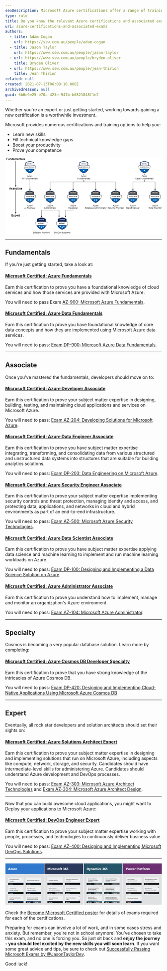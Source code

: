 ```yaml
---
seoDescription: Microsoft Azure certifications offer a range of training options to learn new skills, fill technical gaps and boost productivity.
type: rule
title: Do you know the relevant Azure certifications and associated exams?
uri: azure-certifications-and-associated-exams
authors:
  - title: Adam Cogan
    url: https://ssw.com.au/people/adam-cogan
  - title: Jason Taylor
    url: https://www.ssw.com.au/people/jason-taylor
  - url: https://www.ssw.com.au/people/bryden-oliver
    title: Bryden Oliver
  - url: https://www.ssw.com.au/people/jean-thirion
    title: Jean Thirion
related: null
created: 2021-07-13T06:09:10.000Z
archivedreason: null
guid: 6b6e9e25-e70a-423e-947b-b6821848f1e2
---
```


Whether you're an expert or just getting started, working towards gaining a new certification is a worthwhile investment.

Microsoft provides numerous certifications and training options to help you:

- Learn new skills
- Fill technical knowledge gaps
- Boost your productivity
- Prove your competence

<!--endintro-->

![Figure: Microsoft Certification RoadMap](azure-certification-branch.png)

---

## Fundamentals

If you're just getting started, take a look at:

#### [Microsoft Certified: Azure Fundamentals](https://docs.microsoft.com/en-us/learn/certifications/azure-fundamentals/)

Earn this certification to prove you have a foundational knowledge of cloud services and how those services are provided with Microsoft Azure.

You will need to pass Exam [AZ-900: Microsoft Azure Fundamentals](https://docs.microsoft.com/en-us/learn/certifications/exams/az-900).

#### [Microsoft Certified: Azure Data Fundamentals](https://docs.microsoft.com/en-us/learn/certifications/azure-data-fundamentals/)

Earn this certification to prove you have foundational knowledge of core data concepts and how they are implemented using Microsoft Azure data services.

You will need to pass: [Exam DP-900: Microsoft Azure Data Fundamentals](https://docs.microsoft.com/en-us/learn/certifications/exams/dp-900).

---

## Associate

Once you've mastered the fundamentals, developers should move on to:

#### [Microsoft Certified: Azure Developer Associate](https://docs.microsoft.com/en-us/learn/certifications/azure-developer/)

Earn this certification to prove your subject matter expertise in designing, building, testing, and maintaining cloud applications and services on Microsoft Azure.

You will need to pass: [Exam AZ-204: Developing Solutions for Microsoft Azure](https://docs.microsoft.com/en-us/learn/certifications/exams/az-204).

#### [Microsoft Certified: Azure Data Engineer Associate](https://docs.microsoft.com/en-us/learn/certifications/azure-data-engineer/)

Earn this certification to prove you have subject matter expertise integrating, transforming, and consolidating data from various structured and unstructured data systems into structures that are suitable for building analytics solutions.

You will need to pass: [Exam DP-203: Data Engineering on Microsoft Azure](https://docs.microsoft.com/en-us/learn/certifications/exams/dp-203).

#### [Microsoft Certified: Azure Security Engineer Associate](https://docs.microsoft.com/en-us/learn/certifications/azure-security-engineer/)

Earn this certification to prove your subject matter expertise implementing security controls and threat protection, managing identity and access, and protecting data, applications, and networks in cloud and hybrid environments as part of an end-to-end infrastructure.

You will need to pass: [Exam AZ-500: Microsoft Azure Security Technologies](https://docs.microsoft.com/en-us/learn/certifications/exams/az-500).

#### [Microsoft Certified: Azure Data Scientist Associate](https://docs.microsoft.com/en-gb/learn/certifications/azure-data-scientist/)

Earn this certification to prove you have subject matter expertise applying data science and machine learning to implement and run machine learning workloads on Azure.

You will need to pass: [Exam DP-100: Designing and Implementing a Data Science Solution on Azure](https://docs.microsoft.com/en-gb/learn/certifications/exams/dp-100).

#### [Microsoft Certified: Azure Administrator Associate](https://docs.microsoft.com/en-us/learn/certifications/azure-administrator/)

Earn this certification to prove you understand how to implement, manage and monitor an organization's Azure environment.

You will need to pass: [Exam AZ-104: Microsoft Azure Administrator](https://docs.microsoft.com/en-us/learn/certifications/exams/az-104).

---

## Specialty

Cosmos is becoming a very popular database solution. Learn more by completing:

#### [Microsoft Certified: Azure Cosmos DB Developer Specialty](https://docs.microsoft.com/en-us/learn/certifications/azure-cosmos-db-developer-specialty/)

Earn this certification to prove that you have strong knowledge of the intricacies of Azure Cosmos DB.

You will need to pass: [Exam DP-420: Designing and Implementing Cloud-Native Applications Using Microsoft Azure Cosmos DB](https://docs.microsoft.com/en-us/learn/certifications/exams/dp-420)

---

## Expert

Eventually, all rock star developers and solution architects should set their sights on:

#### [Microsoft Certified: Azure Solutions Architect Expert](https://docs.microsoft.com/en-us/learn/certifications/azure-solutions-architect/)

Earn this certification to prove your subject matter expertise in designing and implementing solutions that run on Microsoft Azure, including aspects like compute, network, storage, and security. Candidates should have intermediate-level skills for administering Azure. Candidates should understand Azure development and DevOps processes.

You will need to pass: [Exam AZ-303: Microsoft Azure Architect Technologies](https://docs.microsoft.com/en-us/learn/certifications/exams/az-303) and [Exam AZ-304: Microsoft Azure Architect Design](https://docs.microsoft.com/en-us/learn/certifications/exams/az-304).

---

Now that you can build awesome cloud applications, you might want to Deploy your applications to Microsoft Azure:

#### [Microsoft Certified: DevOps Engineer Expert](https://docs.microsoft.com/en-us/learn/certifications/devops-engineer/)

Earn this certification to prove your subject matter expertise working with people, processes, and technologies to continuously deliver business value.

You will need to pass: [Exam AZ-400: Designing and Implementing Microsoft DevOps Solutions](https://docs.microsoft.com/en-us/learn/certifications/exams/az-400).

---

![Figure: Get the poster to see Microsoft's certifications](screen-shot-2022-01-06-at-10.17.14-pm.png)

Check the [Become Microsoft Certified poster](https://aka.ms/traincertposter) for details of exams required for each of the certifications.

Preparing for exams can involve a lot of work, and in some cases stress and anxiety. But remember, you're not in school anymore! You've chosen to take this exam, and no one is forcing you. So just sit back and **enjoy the journey - you should feel excited by the new skills you will soon learn**. If you want some great advice and tips, be sure to check out [Successfully Passing Microsoft Exams by @JasonTaylorDev](https://jasontaylor.dev/successfully-passing-microsoft-exams/).

Good luck!
